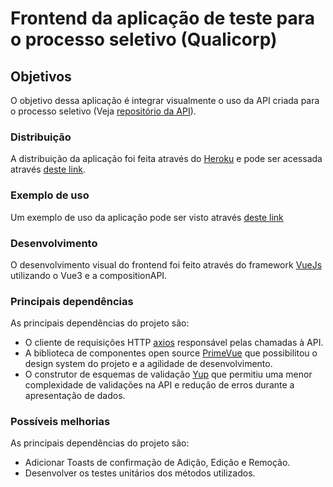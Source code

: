 # Frontend da aplicação de teste para o processo seletivo (Qualicorp)

## Objetivos

O objetivo dessa aplicação é integrar visualmente o uso da API criada para o processo seletivo (Veja [repositório da API](https://github.com/triangulodepascal/Qualicorp_TesteFullStack_backend/)).

### Distribuição

A distribuição da aplicação foi feita através do [Heroku](https://www.heroku.com/) e pode ser acessada através [deste link](https://qualicorp-teste-frontend.herokuapp.com/).

### Exemplo de uso

Um exemplo de uso da aplicação pode ser visto através [deste link](https://www.youtube.com/watch?v=k8si0KpbK2k)

### Desenvolvimento

O desenvolvimento visual do frontend foi feito através do framework [VueJs](https://vuejs.org/) utilizando o Vue3 e a compositionAPI.

### Principais dependências

As principais dependências do projeto são:

- O cliente de requisições HTTP [axios](https://www.npmjs.com/package/axios) responsável pelas chamadas à API.
- A biblioteca de componentes open source [PrimeVue](https://primefaces.org/primevue/showcase/) que possibilitou o design system do projeto e a agilidade de desenvolvimento.
- O construtor de esquemas de validação [Yup](https://github.com/jquense/yup) que permitiu uma menor complexidade de validações na API e redução de erros durante a apresentação de dados.

### Possíveis melhorias

As principais dependências do projeto são:

- Adicionar Toasts de confirmação de Adição, Edição e Remoção.
- Desenvolver os testes unitários dos métodos utilizados.
